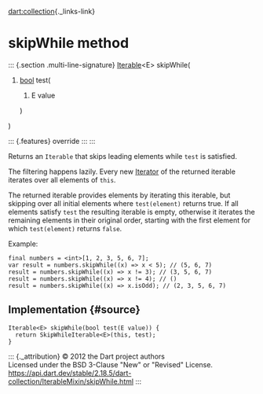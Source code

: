 [dart:collection](../../dart-collection/dart-collection-library){._links-link}

skipWhile method
================

::: {.section .multi-line-signature}
[Iterable](../../dart-core/iterable-class)\<E\> skipWhile(

1.  [bool](../../dart-core/bool-class) test(
    1.  E value

    )

)

::: {.features}
override
:::
:::

Returns an `Iterable` that skips leading elements while `test` is
satisfied.

The filtering happens lazily. Every new
[Iterator](../../dart-core/iterator-class) of the returned iterable
iterates over all elements of `this`.

The returned iterable provides elements by iterating this iterable, but
skipping over all initial elements where `test(element)` returns true.
If all elements satisfy `test` the resulting iterable is empty,
otherwise it iterates the remaining elements in their original order,
starting with the first element for which `test(element)` returns
`false`.

Example:

``` {.language-dart data-language="dart"}
final numbers = <int>[1, 2, 3, 5, 6, 7];
var result = numbers.skipWhile((x) => x < 5); // (5, 6, 7)
result = numbers.skipWhile((x) => x != 3); // (3, 5, 6, 7)
result = numbers.skipWhile((x) => x != 4); // ()
result = numbers.skipWhile((x) => x.isOdd); // (2, 3, 5, 6, 7)
```

Implementation {#source}
--------------

``` {.language-dart data-language="dart"}
Iterable<E> skipWhile(bool test(E value)) {
  return SkipWhileIterable<E>(this, test);
}
```

::: {._attribution}
© 2012 the Dart project authors\
Licensed under the BSD 3-Clause \"New\" or \"Revised\" License.\
<https://api.dart.dev/stable/2.18.5/dart-collection/IterableMixin/skipWhile.html>
:::

